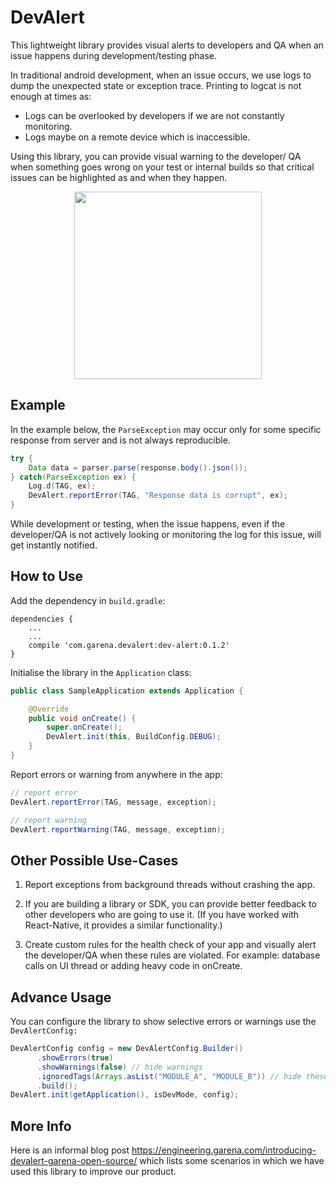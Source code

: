 # DevAlert
This lightweight library provides visual alerts to developers and QA when an issue happens during development/testing phase.

In traditional android development, when an issue occurs, we use logs to dump the unexpected state or exception trace. Printing to logcat is not enough at times as:

-  Logs can be overlooked by developers if we are not constantly monitoring.
-  Logs maybe on a remote device which is inaccessible.

Using this library, you can provide visual warning to the developer/ QA when something goes wrong on your test or internal builds so that critical issues can be highlighted as and when they happen.

<p align="center">
    <img src="http://i.imgur.com/lPTL6op.gif" width="300"/>
</p>

## Example
In the example below, the `ParseException` may occur only for some specific response from server and is not always reproducible.

```java
try {
    Data data = parser.parse(response.body().json());
} catch(ParseException ex) {
    Log.d(TAG, ex);
    DevAlert.reportError(TAG, "Response data is corrupt", ex);
}
```

While development or testing, when the issue happens, even if the developer/QA is not actively looking or monitoring the log for this issue, will get instantly notified.


## How to Use
Add the dependency in `build.gradle`:

```
dependencies {
    ...
    ...
    compile 'com.garena.devalert:dev-alert:0.1.2'
}
```

Initialise the library in the `Application` class:

```java
public class SampleApplication extends Application {

    @Override
    public void onCreate() {
        super.onCreate();
        DevAlert.init(this, BuildConfig.DEBUG);
    }
}
```

Report errors or warning from anywhere in the app:

```java
// report error
DevAlert.reportError(TAG, message, exception);

// report warning
DevAlert.reportWarning(TAG, message, exception);
```

## Other Possible Use-Cases


1. Report exceptions from background threads without crashing the app.

2. If you are building a library or SDK, you can provide better feedback to other developers who are going to use it. (If you have worked with React-Native, it provides a similar functionality.)

3. Create custom rules for the health check of your app and visually alert the developer/QA when these rules are violated. For example: database calls on UI thread or adding heavy code in onCreate.

## Advance Usage
You can configure the library to show selective errors or warnings use the `DevAlertConfig:`

```java
DevAlertConfig config = new DevAlertConfig.Builder()
      .showErrors(true)
      .showWarnings(false) // hide warnings
      .ignoredTags(Arrays.asList("MODULE_A", "MODULE_B")) // hide these tags
      .build();
DevAlert.init(getApplication(), isDevMode, config);
```

## More Info

Here is an informal blog post https://engineering.garena.com/introducing-devalert-garena-open-source/ which lists some scenarios in which we have used this library to improve our product.